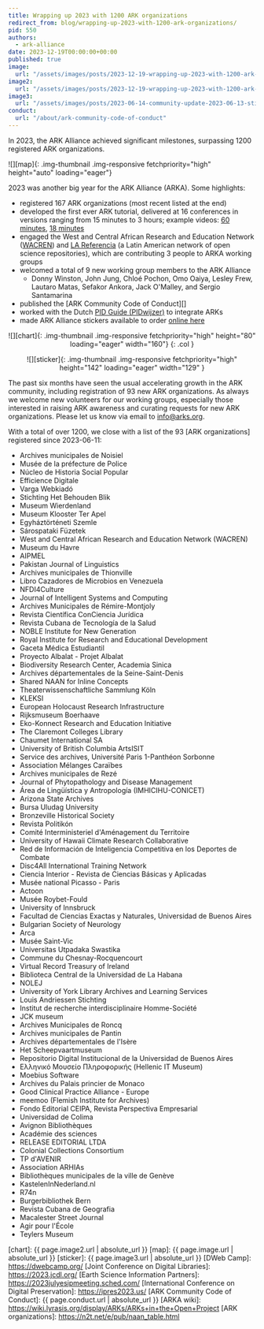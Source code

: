 ```yaml
---
title: Wrapping up 2023 with 1200 ARK organizations
redirect_from: blog/wrapping-up-2023-with-1200-ark-organizations/
pid: 550
authors:
  - ark-alliance
date: 2023-12-19T00:00:00+00:00
published: true
image:
  url: "/assets/images/posts/2023-12-19-wrapping-up-2023-with-1200-ark-organizations/map_dec_2023.png"
image2:
  url: "/assets/images/posts/2023-12-19-wrapping-up-2023-with-1200-ark-organizations/naan_growth_2023.png"
image3:
  url: "/assets/images/posts/2023-06-14-community-update-2023-06-13-stickers-tutorials-code-of-conduct/arka-vinyl-sticker.png"
conduct:
  url: "/about/ark-community-code-of-conduct"
---
```


In 2023, the ARK Alliance achieved significant milestones, surpassing 1200
registered ARK organizations.

<!--more-->

![][map]{: .img-thumbnail .img-responsive fetchpriority="high" height="auto" loading="eager"}

2023 was another big year for the ARK Alliance (ARKA). Some highlights:

- registered 167 ARK organizations (most recent listed at the end)
- developed the first ever ARK tutorial, delivered at 16 conferences in
  versions ranging from 15 minutes to 3 hours; example videos: [60 minutes][],
  [18 minutes][]
- engaged the West and Central African Research and Education Network
  ([WACREN][]) and [LA Referencia][] (a Latin American network of open science
  repositories), which are contributing 3 people to ARKA working groups
- welcomed a total of 9 new working group members to the ARK Alliance
  - Donny Winston, John Jung, Chloé Pochon, Omo Oaiya, Lesley Frew, Lautaro Matas, Sefakor Ankora, Jack O'Malley, and Sergio Santamarina
- published the [ARK Community Code of Conduct][]
- worked with the Dutch [PID Guide (PIDwijzer)][] to integrate ARKs
- made ARK Alliance stickers available to order [online here][]

<div class="row" align="center" markdown=1>

![][chart]{: .img-thumbnail .img-responsive fetchpriority="high" height="80" loading="eager" width="160"}
{: .col }

<div class="col" markdown=1>
![][sticker]{: .img-thumbnail .img-responsive fetchpriority="high" height="142" loading="eager" width="129" }

</div>
</div>

<!-- 
- presented ARKs at 6 other disciplinary meetings; sample [18 minute video][]
    Princeton, Naples, Navarro, Santa Fe, Burlington, Champaign, St. Louis, Cambridge, Accra (remote), Prague (remote)
  (CNI, DPC, Czech cult heritage, TDWG, Bioschemas, EDDI)  add WACREN/LIBSENSE, Code4lib, IIIF, DWeb, JCDL, iPRES, ESIP, NDSA, NTTW
-->

The past six months have seen the usual accelerating growth in the ARK
community, including registration of 93 new ARK organizations. As always we
welcome new volunteers for our working groups, especially those interested in
raising ARK awareness and curating requests for new ARK organizations. Please
let us know via email to info@arks.org.

With a total of over 1200, we close with a list of the 93
[ARK organizations] registered since 2023-06-11:

- Archives municipales de Noisiel
- Musée de la préfecture de Police
- Núcleo de Historia Social Popular
- Efficience Digitale
- Varga Webkiadó
- Stichting Het Behouden Blik
- Museum Wierdenland
- Museum Klooster Ter Apel
- Egyháztörténeti Szemle
- Sárospataki Füzetek
- West and Central African Research and Education Network (WACREN)
- Museum du Havre
- AIPMEL
- Pakistan Journal of Linguistics
- Archives municipales de Thionville
- Libro Cazadores de Microbios en Venezuela
- NFDI4Culture
- Journal of Intelligent Systems and Computing
- Archives Municipales de Rémire-Montjoly
- Revista Científica ConCiencia Jurídica
- Revista Cubana de Tecnología de la Salud
- NOBLE Institute for New Generation
- Royal Institute for Research and Educational Development
- Gaceta Médica Estudiantil
- Proyecto Albalat - Projet Albalat
- Biodiversity Research Center, Academia Sinica
- Archives départementales de la Seine-Saint-Denis
- Shared NAAN for Inline Concepts
- Theaterwissenschaftliche Sammlung Köln
- KLEKSI
- European Holocaust Research Infrastructure
- Rijksmuseum Boerhaave
- Eko-Konnect Research and Education Initiative
- The Claremont Colleges Library
- Chaumet International SA
- University of British Columbia ArtsISIT
- Service des archives, Université Paris 1-Panthéon Sorbonne
- Association Mélanges Caraïbes
- Archives municipales de Rezé
- Journal of Phytopathology and Disease Management
- Área de Lingüística y Antropología (IMHICIHU-CONICET)
- Arizona State Archives
- Bursa Uludag University
- Bronzeville Historical Society
- Revista Politikón
- Comité Interministeriel d'Aménagement du Territoire
- University of Hawaii Climate Research Collaborative
- Red de Información de Inteligencia Competitiva en los Deportes de Combate
- Disc4All International Training Network
- Ciencia Interior - Revista de Ciencias Básicas y Aplicadas
- Musée national Picasso - Paris
- Actoon
- Musée Roybet-Fould
- University of Innsbruck
- Facultad de Ciencias Exactas y Naturales, Universidad de Buenos Aires
- Bulgarian Society of Neurology
- Arca
- Musée Saint-Vic
- Universitas Utpadaka Swastika
- Commune du Chesnay-Rocquencourt
- Virtual Record Treasury of Ireland
- Biblioteca Central de la Universidad de La Habana
- NOLEJ
- University of York Library Archives and Learning Services
- Louis Andriessen Stichting
- Institut de recherche interdisciplinaire Homme-Société
- JCK museum
- Archives Municipales de Roncq
- Archives municipales de Pantin
- Archives départementales de l'Isère
- Het Scheepvaartmuseum
- Repositorio Digital Institucional de la Universidad de Buenos Aires
- Ελληνικό Μουσείο Πληροφορικής (Hellenic IT Museum)
- Moebius Software
- Archives du Palais princier de Monaco
- Good Clinical Practice Alliance - Europe
- meemoo (Flemish Institute for Archives)
- Fondo Editorial CEIPA, Revista Perspectiva Empresarial
- Universidad de Colima
- Avignon Bibliothèques
- Académie des sciences
- RELEASE EDITORIAL LTDA
- Colonial Collections Consortium
- TP d'AVENIR
- Association ARHIAs
- Bibliothèques municipales de la ville de Genève
- KastelenInNederland.nl
- R74n
- Burgerbibliothek Bern
- Revista Cubana de Geografia
- Macalester Street Journal
- Agir pour l'École
- Teylers Museum

[LA Referencia]: https://www.lareferencia.info/en/
[WACREN]: https://wacren.net/
[PID Guide (PIDwijzer)]: https://www.pidwijzer.nl/en/
[60 minutes]: https://www.youtube.com/watch?v=WpdmYvrKN-M&t=50s
[18 minutes]: https://www.youtube.com/watch?v=oZM2NbkjqQk&t=107s
[online here]: https://www.stickermule.com/item/2421090c47beca439dbded424879d2e6
[chart]: {{ page.image2.url | absolute_url }}
[map]: {{ page.image.url | absolute_url }}
[sticker]: {{ page.image3.url | absolute_url }}
[DWeb Camp]: https://dwebcamp.org/
[Joint Conference on Digital Libraries]: https://2023.jcdl.org/
[Earth Science Information Partners]: https://2023julyesipmeeting.sched.com/
[International Conference on Digital Preservation]: https://ipres2023.us/
[ARK Community Code of Conduct]: {{ page.conduct.url | absolute_url }}
[ARKA wiki]: https://wiki.lyrasis.org/display/ARKs/ARKs+in+the+Open+Project
[ARK organizations]: https://n2t.net/e/pub/naan_table.html

